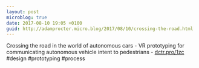 ```yaml
---
layout: post
microblog: true
date: 2017-08-10 19:05 +0100
guid: http://adamprocter.micro.blog/2017/08/10/crossing-the-road.html
---
```

Crossing the road in the world of autonomous cars - VR prototyping for communicating autonomous vehicle intent to pedestrians  - [dctr.pro/1zc](http://dctr.pro/1zc) #design #prototyping #process

